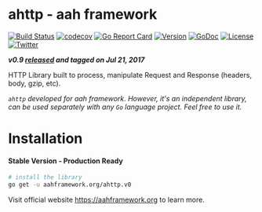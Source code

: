 # ahttp - aah framework
[![Build Status](https://travis-ci.org/go-aah/ahttp.svg?branch=master)](https://travis-ci.org/go-aah/ahttp) [![codecov](https://codecov.io/gh/go-aah/ahttp/branch/master/graph/badge.svg)](https://codecov.io/gh/go-aah/ahttp/branch/master) [![Go Report Card](https://goreportcard.com/badge/aahframework.org/ahttp.v0-unstable)](https://goreportcard.com/report/aahframework.org/ahttp.v0-unstable) [![Version](https://img.shields.io/badge/version-0.9-blue.svg)](https://github.com/go-aah/ahttp/releases/latest) [![GoDoc](https://godoc.org/aahframework.org/ahttp.v0-unstable?status.svg)](https://godoc.org/aahframework.org/ahttp.v0-unstable)  [![License](https://img.shields.io/github/license/go-aah/ahttp.svg)](LICENSE) [![Twitter](https://img.shields.io/badge/twitter-@aahframework-55acee.svg)](https://twitter.com/aahframework) 

***v0.9 [released](https://github.com/go-aah/ahttp/releases/latest) and tagged on Jul 21, 2017***

HTTP Library built to process, manipulate Request and Response (headers, body, gzip, etc).

*`ahttp` developed for aah framework. However, it's an independent library, can be used separately with any `Go` language project. Feel free to use it.*

# Installation
#### Stable Version - Production Ready
```bash
# install the library
go get -u aahframework.org/ahttp.v0
```

Visit official website https://aahframework.org to learn more.
